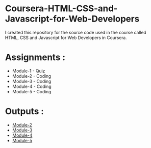 # Coursera-HTML-CSS-and-Javascript-for-Web-Developers

I created this repository  for the source code used in the course called HTML, CSS and Javascript for Web Developers in Coursera.


# Assignments :

* Module-1 - Quiz 
* Module-2 - Coding
* Module-3 - Coding
* Module-4 - Coding
* Module-5 - Coding


# Outputs :

* [Module-2](#)
* [Module-3](#)
* [Module-4](#)
* [Module-5](#)
